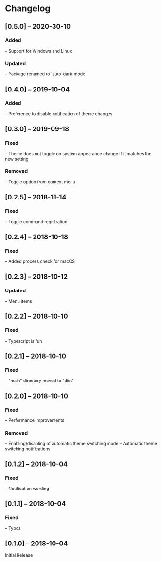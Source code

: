 # Changelog

## [0.5.0] – 2020-30-10

### Added
– Support for Windows and Linux

### Updated
– Package renamed to 'auto-dark-mode'

## [0.4.0] – 2019-10-04

### Added
– Preference to disable notification of theme changes

## [0.3.0] – 2019-09-18

### Fixed
– Theme does not toggle on system appearance change if it matches the new setting

### Removed
– Toggle option from context menu

## [0.2.5] – 2018-11-14

### Fixed
– Toggle command registration

## [0.2.4] – 2018-10-18

### Fixed
– Added process check for macOS

## [0.2.3] – 2018-10-12

### Updated
– Menu items

## [0.2.2] – 2018-10-10

### Fixed
– Typescript is fun

## [0.2.1] – 2018-10-10

### Fixed
– "main" directory moved to "dist"

## [0.2.0] – 2018-10-10

### Fixed
– Performance improvements

### Removed
– Enabling/disabling of automatic theme switching mode
– Automatic theme switching notifications

## [0.1.2] – 2018-10-04

### Fixed
– Notification wording

## [0.1.1] – 2018-10-04

### Fixed
– Typos

## [0.1.0] – 2018-10-04

Initial Release
